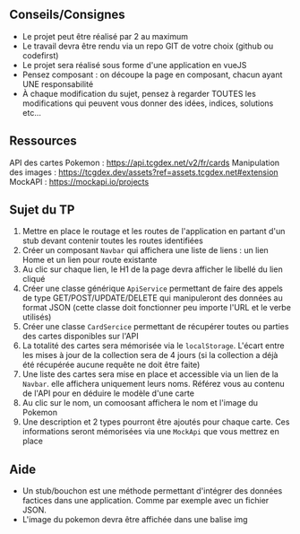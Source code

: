 ## Conseils/Consignes

- Le projet peut être réalisé par 2 au maximum
- Le travail devra être rendu via un repo GIT de votre choix (github ou codefirst)
- Le projet sera réalisé sous forme d'une application en vueJS
- Pensez composant : on découpe la page en composant, chacun ayant UNE responsabilité
- À chaque modification du sujet, pensez à regarder TOUTES les modifications qui peuvent vous donner des idées, indices, solutions etc...

## Ressources
API des cartes Pokemon : https://api.tcgdex.net/v2/fr/cards
Manipulation des images : https://tcgdex.dev/assets?ref=assets.tcgdex.net#extension
MockAPI : https://mockapi.io/projects

## Sujet du TP

1) Mettre en place le routage et les routes de l'application en partant d'un stub devant contenir toutes les routes identifiées
2) Créer un composant `Navbar` qui affichera une liste de liens : un lien Home et un lien pour route existante
3) Au clic sur chaque lien, le H1 de la page devra afficher le libellé du lien cliqué
4) Créer une classe générique `ApiService` permettant de faire des appels de type GET/POST/UPDATE/DELETE qui manipuleront des données au format JSON (cette classe doit fonctionner peu importe l'URL et le verbe utilisés)
5) Créer une classe `CardSercice` permettant de récupérer toutes ou parties des cartes disponibles sur l'API
6) La totalité des cartes sera mémorisée via le `localStorage`. L'écart entre les mises à jour de la collection sera de 4 jours (si la collection a déjà été récupérée aucune requête ne doit être faite)
7) Une liste des cartes sera mise en place et accessible via un lien de la `Navbar`. elle affichera uniquement leurs noms. Référez vous au contenu de l'API pour en déduire le modèle d'une carte
8) Au clic sur le nom, un comoosant affichera le nom et l'image du Pokemon
9) Une description et 2 types pourront être ajoutés pour chaque carte. Ces informations seront mémorisées via une `MockApi` que vous mettrez en place

## Aide

- Un stub/bouchon est une méthode permettant d'intégrer des données factices dans une application. Comme par exemple avec un fichier JSON.
- L'image du pokemon devra être affichée dans une balise img
